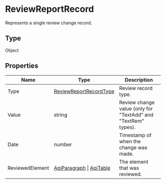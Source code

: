 # ReviewReportRecord

Represents a single review change record.

## Type

Object

## Properties

| Name | Type | Description |
| ---- | ---- | ----------- |
| Type | [ReviewReportRecordType](../Enumeration/ReviewReportRecordType.md) | Review record type. |
| Value | string | Review change value (only for "TextAdd" and "TextRem" types). |
| Date | number | Timestamp of when the change was made. |
| ReviewedElement | [ApiParagraph](../ApiParagraph/ApiParagraph.md) \| [ApiTable](../ApiTable/ApiTable.md) | The element that was reviewed. |
